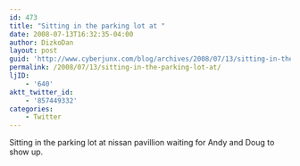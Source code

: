 ```yaml
---
id: 473
title: "Sitting in the parking lot at "
date: 2008-07-13T16:32:35-04:00
author: DizkoDan
layout: post
guid: 'http://www.cyberjunx.com/blog/archives/2008/07/13/sitting-in-the-parking-lot-at/'
permalink: /2008/07/13/sitting-in-the-parking-lot-at/
ljID:
    - '640'
aktt_twitter_id:
    - '857449332'
categories:
    - Twitter
---
```


Sitting in the parking lot at nissan pavillion waiting for Andy and Doug to show up.